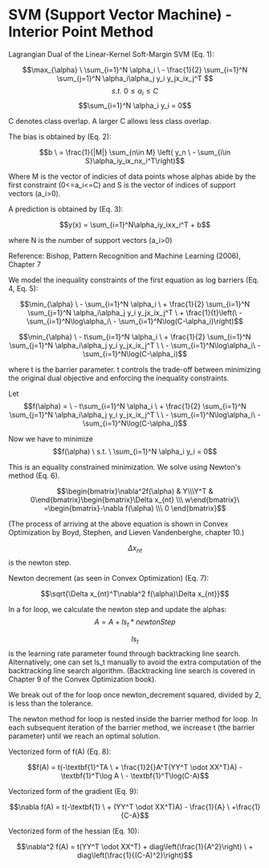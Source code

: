 # SVM (Support Vector Machine) - Interior Point Method

Lagrangian Dual of the Linear-Kernel Soft-Margin SVM (Eq. 1):

$$\max_{\alpha} \ \sum_{i=1}^N \alpha_i \ - \frac{1}{2} \sum_{i=1}^N \sum_{j=1}^N \alpha_i\alpha_j y_i y_jx_ix_j^T $$
$$s.t. \ 0 \leq \alpha_i \leq C $$
$$\sum_{i=1}^N \alpha_i y_i = 0$$

C denotes class overlap. A larger C allows less class overlap.

The bias is obtained by (Eq. 2):

$$b \ = \frac{1}{|M|} \sum_{n\in M} \left( y_n \ - \sum_{i\in S}\alpha_iy_ix_nx_i^T\right)$$

Where M is the vector of indicies of data points whose alphas abide by the first constraint (0<=a_i<=C) and S is the vector of indices of support vectors (a_i>0).

A prediction is obtained by (Eq. 3):

$$y(x) = \sum_{i=1}^N\alpha_iy_ixx_i^T + b$$

where N is the number of support vectors (a_i>0)

Reference: Bishop, Pattern Recognition and Machine Learning (2006), Chapter 7

We model the inequality constraints of the first equation as log barriers (Eq. 4, Eq. 5):

$$\min_{\alpha} \ - \sum_{i=1}^N \alpha_i \ + \frac{1}{2} \sum_{i=1}^N \sum_{j=1}^N \alpha_i\alpha_j y_i y_jx_ix_j^T \ + \frac{1}{t}\left(\ - \sum_{i=1}^N\log\alpha_i\ - \sum_{i=1}^N\log(C-\alpha_i)\right)$$

$$\min_{\alpha} \ - t\sum_{i=1}^N \alpha_i \ + \frac{1}{2} \sum_{i=1}^N \sum_{j=1}^N \alpha_i\alpha_j y_i y_jx_ix_j^T \ \ - \sum_{i=1}^N\log\alpha_i\ - \sum_{i=1}^N\log(C-\alpha_i)$$

where t is the barrier parameter. t controls the trade-off between minimizing the original dual objective and enforcing the inequality constraints.

Let
$$f(\alpha) = \ - t\sum_{i=1}^N \alpha_i \ + \frac{1}{2} \sum_{i=1}^N \sum_{j=1}^N \alpha_i\alpha_j y_i y_jx_ix_j^T \ \ - \sum_{i=1}^N\log\alpha_i\ - \sum_{i=1}^N\log(C-\alpha_i)$$

Now we have to minimize $$f(\alpha) \ s.t. \  \sum_{i=1}^N \alpha_i y_i = 0$$

This is an equality constrained minimization. We solve using Newton's method (Eq. 6).

$$\begin{bmatrix}\nabla^2f(\alpha)  &  Y\\\Y^T & 0\end{bmatrix}\begin{bmatrix}\Delta x_{nt} \\\ w\end{bmatrix}\ =\begin{bmatrix}-\nabla f(\alpha) \\\ 0 \end{bmatrix}$$

(The process of arriving at the above equation is shown in Convex Optimization by Boyd, Stephen, and Lieven Vandenberghe, chapter 10.) 

$$\Delta x_{nt}$$ is the newton step.

Newton decrement (as seen in Convex Optimization) (Eq. 7):

$$\sqrt{\Delta x_{nt}^T\nabla^2 f(\alpha)\Delta x_{nt}}$$

In a for loop, we calculate the newton step and update the alphas:
$$A = A + ls_t*newtonStep$$

$$ls_t$$ is the learning rate parameter found through backtracking line search. Alternatively, one can set ls_t manually to avoid the extra computation of the backtracking line search algorithm. (Backtracking line search is covered in Chapter 9 of the Convex Optimization book).

We break out of the for loop once newton_decrement squared, divided by 2, is less than the tolerance.

The newton method for loop is nested inside the barrier method for loop. In each subsequent iteration of the barrier method, we increase t (the barrier parameter) until we reach an optimal solution.

Vectorized form of f(A) (Eq. 8):

$$f(A) = t(-\textbf{1}^TA \ + \frac{1}2{}A^T(YY^T \odot XX^T)A) - \textbf{1}^T\log A \ - \textbf{1}^T\log(C-A)$$

Vectorized form of the gradient (Eq. 9):

$$\nabla f(A) = t(-\textbf{1} \ + (YY^T \odot XX^T)A) - \frac{1}{A} \ +\frac{1}{C-A}$$

Vectorized form of the hessian (Eq. 10):

$$\nabla^2 f(A) = t(YY^T \odot XX^T) + diag\left(\frac{1}{A^2}\right) \ + diag\left(\frac{1}{(C-A)^2}\right)$$
